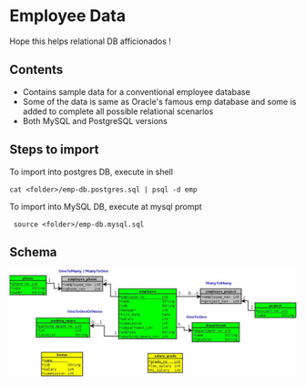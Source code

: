 # Employee Data

Hope this helps relational DB afficionados !

## Contents

 - Contains sample data for a conventional employee database
 - Some of the data is same as Oracle's famous emp database and some is added to complete all possible relational scenarios
 - Both MySQL and PostgreSQL versions

## Steps to import
To import into postgres DB, execute in shell

    cat <folder>/emp-db.postgres.sql | psql -d emp
    
To import into MySQL DB, execute at mysql prompt

     source <folder>/emp-db.mysql.sql

## Schema
![Schema](/emp-db.jpeg)
